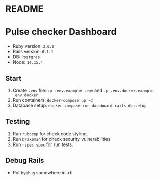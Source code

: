 # README

# Pulse checker Dashboard

 - Ruby version: `3.0.0`
 - Rails version: `6.1.1`
 - DB: `Postgres`
 - Node: `14.15.4`


## Start

 1. Create `.env` file: `cp .env.example .env` and  `cp .env.docker.example .env.docker`
 2. Run containers: `docker-compose up -d`
 3. Database setup: `docker-compose run dashboard rails db:setup`

## Testing
 1. Run `rubocop` for check code styling.
 2. Run `brakeman` for check security vulnerabilities
 3. Run `rspec spec` for run tests.

## Debug Rails

 - Put `byebug` somewhere in .rb
